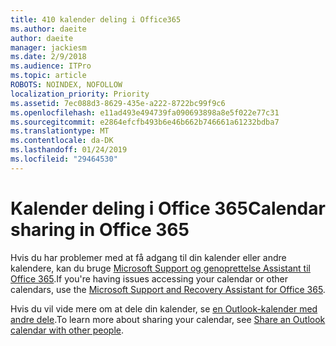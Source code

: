 ```yaml
---
title: 410 kalender deling i Office365
ms.author: daeite
author: daeite
manager: jackiesm
ms.date: 2/9/2018
ms.audience: ITPro
ms.topic: article
ROBOTS: NOINDEX, NOFOLLOW
localization_priority: Priority
ms.assetid: 7ec088d3-8629-435e-a222-8722bc99f9c6
ms.openlocfilehash: e11ad493e494739fa090693898a8e5f022e77c31
ms.sourcegitcommit: e2864efcfb493b6e46b662b746661a61232bdba7
ms.translationtype: MT
ms.contentlocale: da-DK
ms.lasthandoff: 01/24/2019
ms.locfileid: "29464530"
---
```

# <a name="calendar-sharing-in-office-365"></a><span data-ttu-id="3f82f-102">Kalender deling i Office 365</span><span class="sxs-lookup"><span data-stu-id="3f82f-102">Calendar sharing in Office 365</span></span>

<span data-ttu-id="3f82f-103">Hvis du har problemer med at få adgang til din kalender eller andre kalendere, kan du bruge [Microsoft Support og genoprettelse Assistant til Office 365](https://diagnostics.office.com/).</span><span class="sxs-lookup"><span data-stu-id="3f82f-103">If you're having issues accessing your calendar or other calendars, use the [Microsoft Support and Recovery Assistant for Office 365](https://diagnostics.office.com/).</span></span>
  
<span data-ttu-id="3f82f-104">Hvis du vil vide mere om at dele din kalender, se [en Outlook-kalender med andre dele](https://support.office.com/article/353ed2c1-3ec5-449d-8c73-6931a0adab88.aspx).</span><span class="sxs-lookup"><span data-stu-id="3f82f-104">To learn more about sharing your calendar, see [Share an Outlook calendar with other people](https://support.office.com/article/353ed2c1-3ec5-449d-8c73-6931a0adab88.aspx).</span></span>
  

